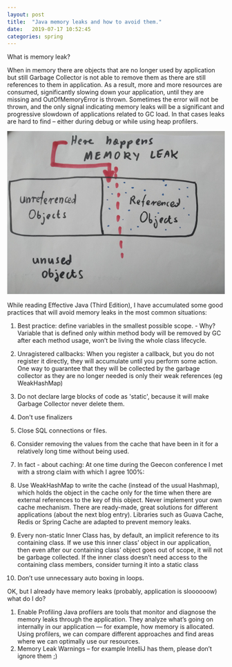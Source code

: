 ```yaml
---
layout: post
title:  "Java memory leaks and how to avoid them."
date:   2019-07-17 10:52:45
categories: spring
---
```

What is memory leak?

When in memory there are objects that are no longer used by application but still Garbage Collector is not able to remove them as there are still references to them in application.
As a result, more and more resources are consumed, significantly slowing down your application, until they are missing and OutOfMemoryError is thrown.
Sometimes the error will not be thrown, and the only signal indicating memory leaks will be a significant and progressive slowdown of applications related to  GC load.
In that cases leaks are hard to find – either during debug or while using heap profilers.

![memory-leak](/_posts/memory_leak.jpg)


While reading  Effective Java (Third Edition), I have accumulated some good practices that will avoid memory leaks in the most common situations:

1.  Best practice: define variables in the smallest possible scope. - Why? Variable that is defined only within method body will be removed by GC after each method usage, won’t be living the whole class lifecycle.

2. Unragistered callbacks: When you register a callback, but you do not register it directly, they will accumulate until you perform some action. One way to guarantee that they will be collected by the garbage collector as they are no longer needed is only their weak references (eg WeakHashMap)

3.  Do not declare large blocks of code as 'static', because it will make Garbage Collector never delete them.

4.  Don't use finalizers

5.  Close SQL connections or files.

6.  Consider removing the values ​​from the cache that have been in it for a relatively long time without being used.

7.  In fact - about caching: At one time during the Geecon conference I met with a strong claim with which I agree 100%:

8.  Use WeakHashMap to write the cache (instead of the usual Hashmap), which holds the object in the cache only for the time when there are external references to the key of this object.
Never implement your own cache mechanism.
There are ready-made, great solutions for different applications (about the next blog entry). Libraries such as Guava Cache, Redis or Spring Cache are adapted to prevent memory leaks.

9. Every non-static Inner Class has, by default, an implicit reference to its containing class. If we use this inner class’ object in our application, then even after our containing class’ object goes out of scope, it will not be garbage collected.	If the inner class doesn’t need access to the containing class members, consider turning it into a static class

10. Don’t use unnecessary auto boxing in loops.

OK, but I already have memory leaks (probably, application is sloooooow) what do I do?

1. Enable Profiling
Java profilers are tools that monitor and diagnose the memory leaks through the application. They analyze what’s going on internally in our application — for example, how memory is allocated.
Using profilers, we can compare different approaches and find areas where we can optimally use our resources.
2.  Memory Leak Warnings – for example IntelliJ has them, please don’t ignore them ;)



